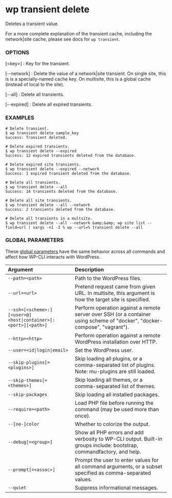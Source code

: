 # wp transient delete

Deletes a transient value.

For a more complete explanation of the transient cache, including the network|site cache, please see docs for `wp transient`.

### OPTIONS

[&lt;key&gt;]
: Key for the transient.

[\--network]
: Delete the value of a network|site transient. On single site, this is is a specially-named cache key. On multisite, this is a global cache (instead of local to the site).

[\--all]
: Delete all transients.

[\--expired]
: Delete all expired transients.

### EXAMPLES

    # Delete transient.
    $ wp transient delete sample_key
    Success: Transient deleted.

    # Delete expired transients.
    $ wp transient delete --expired
    Success: 12 expired transients deleted from the database.

    # Delete expired site transients.
    $ wp transient delete --expired --network
    Success: 1 expired transient deleted from the database.

    # Delete all transients.
    $ wp transient delete --all
    Success: 14 transients deleted from the database.

    # Delete all site transients.
    $ wp transient delete --all --network
    Success: 2 transients deleted from the database.

    # Delete all transients in a multsite.
    $ wp transient delete --all --network &amp;&amp; wp site list --field=url | xargs -n1 -I % wp --url=% transient delete --all

### GLOBAL PARAMETERS

These [global parameters](https://make.wordpress.org/cli/handbook/config/) have the same behavior across all commands and affect how WP-CLI interacts with WordPress.

| **Argument**    | **Description**              |
|:----------------|:-----------------------------|
| `--path=<path>` | Path to the WordPress files. |
| `--url=<url>` | Pretend request came from given URL. In multisite, this argument is how the target site is specified. |
| `--ssh=[<scheme>:][<user>@]<host\|container>[:<port>][<path>]` | Perform operation against a remote server over SSH (or a container using scheme of "docker", "docker-compose", "vagrant"). |
| `--http=<http>` | Perform operation against a remote WordPress installation over HTTP. |
| `--user=<id\|login\|email>` | Set the WordPress user. |
| `--skip-plugins[=<plugins>]` | Skip loading all plugins, or a comma-separated list of plugins. Note: mu-plugins are still loaded. |
| `--skip-themes[=<themes>]` | Skip loading all themes, or a comma-separated list of themes. |
| `--skip-packages` | Skip loading all installed packages. |
| `--require=<path>` | Load PHP file before running the command (may be used more than once). |
| `--[no-]color` | Whether to colorize the output. |
| `--debug[=<group>]` | Show all PHP errors and add verbosity to WP-CLI output. Built-in groups include: bootstrap, commandfactory, and help. |
| `--prompt[=<assoc>]` | Prompt the user to enter values for all command arguments, or a subset specified as comma-separated values. |
| `--quiet` | Suppress informational messages. |
